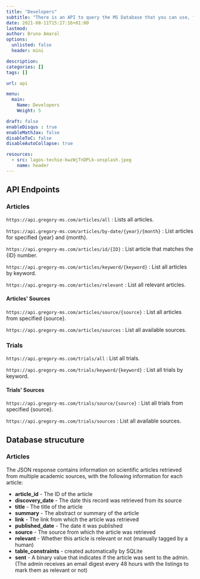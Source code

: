 ```yaml
---
title: "Developers"
subtitle: "There is an API to query the MS Database that you can use, for free."
date: 2021-08-11T15:27:16+01:00
lastmod: 
author: Bruno Amaral
options:
  unlisted: false
  header: mini

description: 
categories: []
tags: []

url: api

menu:
  main:
    Name: Developers
    Weight: 5

draft: false
enableDisqus : true
enableMathJax: false
disableToC: false
disableAutoCollapse: true

resources:
  - src: lagos-techie-kwzWjTnDPLk-unsplash.jpeg
    name: header
---
```


## API Endpoints

### Articles

`https://api.gregory-ms.com/articles/all` : Lists all articles.

`https://api.gregory-ms.com/articles/by-date/{year}/{month}` : List articles for specified {year} and {month}. 

`https://api.gregory-ms.com/articles/id/{ID}` : List article that matches the {ID} number.

`https://api.gregory-ms.com/articles/keyword/{keyword}` : List all articles by keyword.

`https://api.gregory-ms.com/articles/relevant` : List all relevant articles.

#### Articles' Sources

`https://api.gregory-ms.com/articles/source/{source}` : List all articles from specified {source}.

`https://api.gregory-ms.com/articles/sources` : List all available sources.

### Trials

`https://api.gregory-ms.com/trials/all` : List all trials.

`https://api.gregory-ms.com/trials/keyword/{keyword}` : List all trials by keyword.

#### Trials' Sources

`https://api.gregory-ms.com/trials/source/{source}` : List all trials from specified {source}.

`https://api.gregory-ms.com/trials/sources` : List all available sources.

## Database strucuture

### Articles

The JSON response contains information on scientific articles retrieved from multiple academic sources, with the following information for each article:

- **article_id** - The ID of the article
- **discovery_date** - The date this record was retrieved from its source
- **title** - The title of the article
- **summary** - The abstract or summary of the article
- **link** - The link from which the article was retrieved
- **published_date** - The date it was published
- **source** - The source from which the article was retrieved
- **relevant** - Whether this article is relevant or not (manually tagged by a human)
- **table_constraints** - created automatically by SQLite
- **sent** - A binary value that indicates if the article was sent to the admin. (The admin receives an email digest every 48 hours with the listings to mark them as relevant or not)